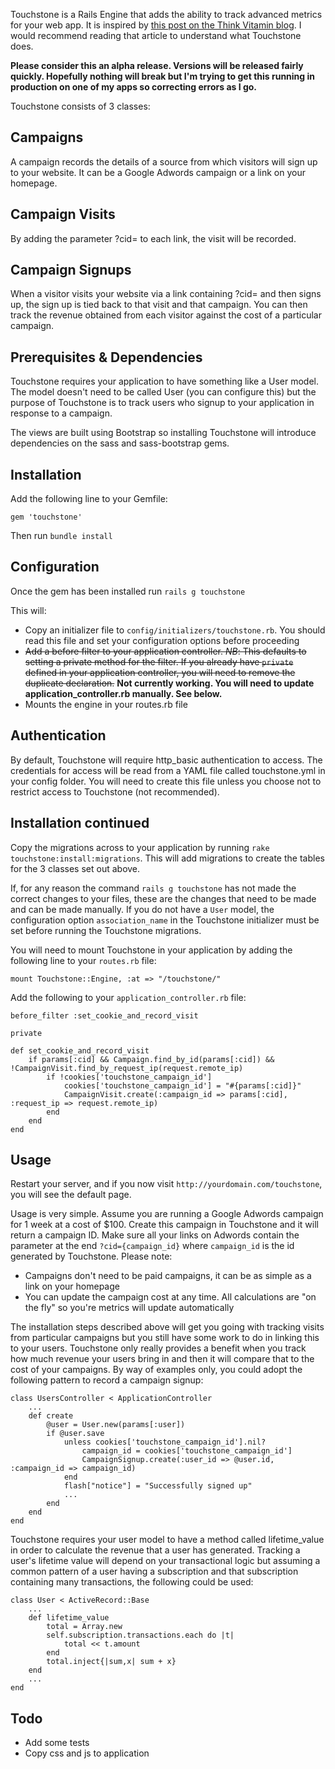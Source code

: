 Touchstone is a Rails Engine that adds the ability to track advanced metrics for your web app. It is inspired by [this post on the Think Vitamin blog](http://thinkvitamin.com/business/marketing/how-to-get-more-customers/). I would recommend reading that article to understand what Touchstone does.

**Please consider this an alpha release. Versions will be released fairly quickly. Hopefully nothing will break but I'm trying to get this running in production on one of my apps so correcting errors as I go.**

Touchstone consists of 3 classes:

## Campaigns
A campaign records the details of a source from which visitors will sign up to your website. It can be a Google Adwords campaign or a link on your homepage.

## Campaign Visits
By adding the parameter ?cid= to each link, the visit will be recorded.

## Campaign Signups
When a visitor visits your website via a link containing ?cid= and then signs up, the sign up is tied back to that visit and that campaign. You can then track the revenue obtained from each visitor against the cost of a particular campaign.

## Prerequisites & Dependencies
Touchstone requires your application to have something like a User model. The model doesn't need to be called User (you can configure this) but the purpose of Touchstone is to track users who signup to your application in response to a campaign.

The views are built using Bootstrap so installing Touchstone will introduce dependencies on the sass and sass-bootstrap gems.

## Installation
Add the following line to your Gemfile:

	gem 'touchstone'

Then run `bundle install`

## Configuration
Once the gem has been installed run `rails g touchstone`

This will:

* Copy an initializer file to `config/initializers/touchstone.rb`. You should read this file and set your configuration options before proceeding
* ~~Add a before filter to your application controller. *NB*: This defaults to setting a private method for the filter. If you already have `private` defined in your application controller, you will need to remove the duplicate declaration.~~ **Not currently working. You will need to update application\_controller.rb manually. See below.**
* Mounts the engine in your routes.rb file

## Authentication
By default, Touchstone will require http\_basic authentication to access. The credentials for access will be read from a YAML file called touchstone.yml in your config folder. You will need to create this file unless you choose not to restrict access to Touchstone (not recommended).

## Installation continued
Copy the migrations across to your application by running `rake touchstone:install:migrations`. This will add migrations to create the tables for the 3 classes set out above.

If, for any reason the command `rails g touchstone` has not made the correct changes to your files, these are the changes that need to be made and can be made manually. If you do not have a `User` model, the configuration option `association_name` in the Touchstone initializer must be set before running the Touchstone migrations.

You will need to mount Touchstone in your application by adding the following line to your `routes.rb` file:

	mount Touchstone::Engine, :at => "/touchstone/"
	
Add the following to your `application_controller.rb` file:

	before_filter :set_cookie_and_record_visit
	
	private
	
	def set_cookie_and_record_visit
		if params[:cid] && Campaign.find_by_id(params[:cid]) && !CampaignVisit.find_by_request_ip(request.remote_ip)
			if !cookies['touchstone_campaign_id']
				cookies['touchstone_campaign_id'] = "#{params[:cid]}"
				CampaignVisit.create(:campaign_id => params[:cid], :request_ip => request.remote_ip)
			end
		end
	end

## Usage
Restart your server, and if you now visit `http://yourdomain.com/touchstone`, you will see the default page.

Usage is very simple. Assume you are running a Google Adwords campaign for 1 week at a cost of $100. Create this campaign in Touchstone and it will return a campaign ID. Make sure all your links on Adwords contain the parameter at the end `?cid={campaign_id}` where `campaign_id` is the id generated by Touchstone. Please note:

* Campaigns don't need to be paid campaigns, it can be as simple as a link on your homepage
* You can update the campaign cost at any time. All calculations are "on the fly" so you're metrics will update automatically

The installation steps described above will get you going with tracking visits from particular campaigns but you still have some work to do in linking this to your users. Touchstone only really provides a benefit when you track how much revenue your users bring in and then it will compare that to the cost of your campaigns. By way of examples only, you could adopt the following pattern to record a campaign signup:

	class UsersController < ApplicationController
		...
		def create
			@user = User.new(params[:user])
			if @user.save
				unless cookies['touchstone_campaign_id'].nil?
					campaign_id = cookies['touchstone_campaign_id']
					CampaignSignup.create(:user_id => @user.id, :campaign_id => campaign_id)
				end
				flash["notice"] = "Successfully signed up"
				...
			end
		end
	end

Touchstone requires your user model to have a method called lifetime\_value in order to calculate the revenue that a user has generated. Tracking a user's lifetime value will depend on your transactional logic but assuming a common pattern of a user having a subscription and that subscription containing many transactions, the following could be used:

	class User < ActiveRecord::Base
		...
		def lifetime_value
			total = Array.new
			self.subscription.transactions.each do |t|
				total << t.amount
			end
			total.inject{|sum,x| sum + x}
		end
		...
	end

## Todo

* Add some tests
* Copy css and js to application